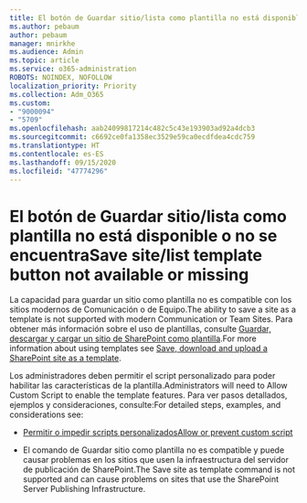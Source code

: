 ```yaml
---
title: El botón de Guardar sitio/lista como plantilla no está disponible o no se encuentra
ms.author: pebaum
author: pebaum
manager: mnirkhe
ms.audience: Admin
ms.topic: article
ms.service: o365-administration
ROBOTS: NOINDEX, NOFOLLOW
localization_priority: Priority
ms.collection: Adm_O365
ms.custom:
- "9000094"
- "5709"
ms.openlocfilehash: aab24099817214c482c5c43e193903ad92a4dcb3
ms.sourcegitcommit: c6692ce0fa1358ec3529e59ca0ecdfdea4cdc759
ms.translationtype: HT
ms.contentlocale: es-ES
ms.lasthandoff: 09/15/2020
ms.locfileid: "47774296"
---
```

# <a name="save-sitelist-template-button-not-available-or-missing"></a><span data-ttu-id="1fd34-102">El botón de Guardar sitio/lista como plantilla no está disponible o no se encuentra</span><span class="sxs-lookup"><span data-stu-id="1fd34-102">Save site/list template button not available or missing</span></span>

<span data-ttu-id="1fd34-103">La capacidad para guardar un sitio como plantilla no es compatible con los sitios modernos de Comunicación o de Equipo.</span><span class="sxs-lookup"><span data-stu-id="1fd34-103">The ability to save a site as a template is not supported with modern Communication or Team Sites.</span></span> <span data-ttu-id="1fd34-104">Para obtener más información sobre el uso de plantillas, consulte [Guardar, descargar y cargar un sitio de SharePoint como plantilla](https://docs.microsoft.com/sharepoint/dev/general-development/save-download-and-upload-a-sharepoint-site-as-a-template).</span><span class="sxs-lookup"><span data-stu-id="1fd34-104">For more information about using templates see [Save, download and upload a SharePoint site as a template](https://docs.microsoft.com/sharepoint/dev/general-development/save-download-and-upload-a-sharepoint-site-as-a-template).</span></span>

<span data-ttu-id="1fd34-105">Los administradores deben permitir el script personalizado para poder habilitar las características de la plantilla.</span><span class="sxs-lookup"><span data-stu-id="1fd34-105">Administrators will need to Allow Custom Script to enable the template features.</span></span> <span data-ttu-id="1fd34-106">Para ver pasos detallados, ejemplos y consideraciones, consulte:</span><span class="sxs-lookup"><span data-stu-id="1fd34-106">For detailed steps, examples, and considerations see:</span></span>

- [<span data-ttu-id="1fd34-107">Permitir o impedir scripts personalizados</span><span class="sxs-lookup"><span data-stu-id="1fd34-107">Allow or prevent custom script</span></span>](https://docs.microsoft.com/sharepoint/allow-or-prevent-custom-script)

- <span data-ttu-id="1fd34-108">El comando de Guardar sitio como plantilla no es compatible y puede causar problemas en los sitios que usen la infraestructura del servidor de publicación de SharePoint.</span><span class="sxs-lookup"><span data-stu-id="1fd34-108">The Save site as template command is not supported and can cause problems on sites that use the SharePoint Server Publishing Infrastructure.</span></span>


